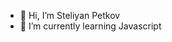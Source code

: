 - 👋 Hi, I’m Steliyan Petkov
- 🌱 I’m currently learning Javascript
<!---
stsp93/stsp93 is a ✨ special ✨ repository because its `README.md` (this file) appears on your GitHub profile.
You can click the Preview link to take a look at your changes.
--->
